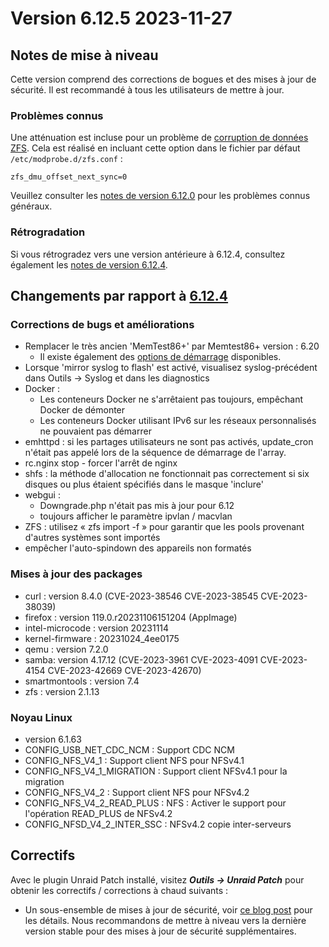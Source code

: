 # Version 6.12.5 2023-11-27

## Notes de mise à niveau

Cette version comprend des corrections de bogues et des mises à jour de sécurité.  Il est recommandé à tous les utilisateurs de mettre à jour.

### Problèmes connus

Une atténuation est incluse pour un problème de [corruption de données ZFS](https://github.com/openzfs/zfs/issues/15526).  Cela est réalisé en incluant cette option dans le fichier par défaut `/etc/modprobe.d/zfs.conf` :

`zfs_dmu_offset_next_sync=0`

Veuillez consulter les [notes de version 6.12.0](6.12.0.md#known-issues) pour les problèmes connus généraux.

### Rétrogradation

Si vous rétrogradez vers une version antérieure à 6.12.4, consultez également les [notes de version 6.12.4](6.12.4.md#rolling-back).

## Changements par rapport à [6.12.4](6.12.4.md)

### Corrections de bugs et améliorations

- Remplacer le très ancien 'MemTest86+' par Memtest86+ version : 6.20
  - Il existe également des [options de démarrage](https://github.com/memtest86plus/memtest86plus#boot-options) disponibles.
- Lorsque 'mirror syslog to flash' est activé, visualisez syslog-précédent dans Outils -> Syslog et dans les diagnostics
- Docker :
  - Les conteneurs Docker ne s'arrêtaient pas toujours, empêchant Docker de démonter
  - Les conteneurs Docker utilisant IPv6 sur les réseaux personnalisés ne pouvaient pas démarrer
- emhttpd : si les partages utilisateurs ne sont pas activés, update\_cron n'était pas appelé lors de la séquence de démarrage de l'array.
- rc.nginx stop - forcer l'arrêt de nginx
- shfs : la méthode d'allocation ne fonctionnait pas correctement si six disques ou plus étaient spécifiés dans le masque 'inclure'
- webgui :
  - Downgrade.php n'était pas mis à jour pour 6.12
  - toujours afficher le paramètre ipvlan / macvlan
- ZFS : utilisez « zfs import -f » pour garantir que les pools provenant d'autres systèmes sont importés
- empêcher l'auto-spindown des appareils non formatés

### Mises à jour des packages

- curl : version 8.4.0 (CVE-2023-38546 CVE-2023-38545 CVE-2023-38039)
- firefox : version 119.0.r20231106151204 (AppImage)
- intel-microcode : version 20231114
- kernel-firmware : 20231024\_4ee0175
- qemu : version 7.2.0
- samba: version 4.17.12 (CVE-2023-3961 CVE-2023-4091 CVE-2023-4154 CVE-2023-42669 CVE-2023-42670)
- smartmontools : version 7.4
- zfs : version 2.1.13

### Noyau Linux

- version 6.1.63
- CONFIG\_USB\_NET\_CDC\_NCM : Support CDC NCM
- CONFIG\_NFS\_V4\_1 : Support client NFS pour NFSv4.1
- CONFIG\_NFS\_V4\_1\_MIGRATION : Support client NFSv4.1 pour la migration
- CONFIG\_NFS\_V4\_2 : Support client NFS pour NFSv4.2
- CONFIG\_NFS\_V4\_2\_READ\_PLUS : NFS : Activer le support pour l'opération READ\_PLUS de NFSv4.2
- CONFIG\_NFSD\_V4\_2\_INTER\_SSC : NFSv4.2 copie inter-serveurs

## Correctifs

Avec le plugin Unraid Patch installé, visitez ***Outils → Unraid Patch*** pour obtenir les correctifs / corrections à chaud suivants :

- Un sous-ensemble de mises à jour de sécurité, voir [ce blog post](https://unraid.net/blog/cvd) pour les détails. Nous recommandons de mettre à niveau vers la dernière version stable pour des mises à jour de sécurité supplémentaires.
